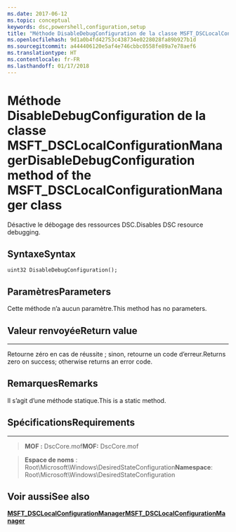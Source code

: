 ```yaml
---
ms.date: 2017-06-12
ms.topic: conceptual
keywords: dsc,powershell,configuration,setup
title: "Méthode DisableDebugConfiguration de la classe MSFT_DSCLocalConfigurationManager"
ms.openlocfilehash: 9d1a0b4fd42753c438734e0228028fa89b927b1d
ms.sourcegitcommit: a444406120e5af4e746cbbc0558fe89a7e78aef6
ms.translationtype: HT
ms.contentlocale: fr-FR
ms.lasthandoff: 01/17/2018
---
```

# <a name="disabledebugconfiguration-method-of-the-msftdsclocalconfigurationmanager-class"></a><span data-ttu-id="63871-103">Méthode DisableDebugConfiguration de la classe MSFT_DSCLocalConfigurationManager</span><span class="sxs-lookup"><span data-stu-id="63871-103">DisableDebugConfiguration method of the MSFT_DSCLocalConfigurationManager class</span></span>

<span data-ttu-id="63871-104">Désactive le débogage des ressources DSC.</span><span class="sxs-lookup"><span data-stu-id="63871-104">Disables DSC resource debugging.</span></span>

<a name="syntax"></a><span data-ttu-id="63871-105">Syntaxe</span><span class="sxs-lookup"><span data-stu-id="63871-105">Syntax</span></span>
------

```mof
uint32 DisableDebugConfiguration();
```

<a name="parameters"></a><span data-ttu-id="63871-106">Paramètres</span><span class="sxs-lookup"><span data-stu-id="63871-106">Parameters</span></span>
----------

<span data-ttu-id="63871-107">Cette méthode n’a aucun paramètre.</span><span class="sxs-lookup"><span data-stu-id="63871-107">This method has no parameters.</span></span>

## <a name="return-value"></a><span data-ttu-id="63871-108">Valeur renvoyée</span><span class="sxs-lookup"><span data-stu-id="63871-108">Return value</span></span>
------------

<span data-ttu-id="63871-109">Retourne zéro en cas de réussite ; sinon, retourne un code d’erreur.</span><span class="sxs-lookup"><span data-stu-id="63871-109">Returns zero on success; otherwise returns an error code.</span></span>

## <a name="remarks"></a><span data-ttu-id="63871-110">Remarques</span><span class="sxs-lookup"><span data-stu-id="63871-110">Remarks</span></span>

<span data-ttu-id="63871-111">Il s’agit d’une méthode statique.</span><span class="sxs-lookup"><span data-stu-id="63871-111">This is a static method.</span></span>

## <a name="requirements"></a><span data-ttu-id="63871-112">Spécifications</span><span class="sxs-lookup"><span data-stu-id="63871-112">Requirements</span></span>
------------
><span data-ttu-id="63871-113">**MOF :** DscCore.mof</span><span class="sxs-lookup"><span data-stu-id="63871-113">**MOF:** DscCore.mof</span></span>

><span data-ttu-id="63871-114">**Espace de noms** : Root\Microsoft\Windows\DesiredStateConfiguration</span><span class="sxs-lookup"><span data-stu-id="63871-114">**Namespace**: Root\Microsoft\Windows\DesiredStateConfiguration</span></span>


## <a name="see-also"></a><span data-ttu-id="63871-115">Voir aussi</span><span class="sxs-lookup"><span data-stu-id="63871-115">See also</span></span>


[<span data-ttu-id="63871-116">**MSFT_DSCLocalConfigurationManager**</span><span class="sxs-lookup"><span data-stu-id="63871-116">**MSFT_DSCLocalConfigurationManager**</span></span>](msft-dsclocalconfigurationmanager.md)

 

 



